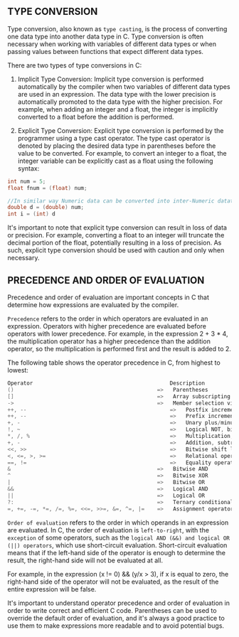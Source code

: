 ## TYPE CONVERSION

Type conversion, also known as `type casting`, is the process of converting one data type into another data type in C. Type conversion is often necessary when working with variables of different data types or when passing values between functions that expect different data types.

There are two types of type conversions in C:

1. Implicit Type Conversion: Implicit type conversion is performed automatically by the compiler when two variables of different data types are used in an expression. The data type with the lower precision is automatically promoted to the data type with the higher precision. For example, when adding an integer and a float, the integer is implicitly converted to a float before the addition is performed.

2. Explicit Type Conversion: Explicit type conversion is performed by the programmer using a type cast operator. The type cast operator is denoted by placing the desired data type in parentheses before the value to be converted. For example, to convert an integer to a float, the integer variable can be explicitly cast as a float using the following syntax:

```CPP
int num = 5;
float fnum = (float) num;

//In similar way Numeric data can be converted into inter-Numeric datatypes 
double d = (double) num;
int i = (int) d

```

It's important to note that explicit type conversion can result in loss of data or precision. For example, converting a float to an integer will truncate the decimal portion of the float, potentially resulting in a loss of precision. As such, explicit type conversion should be used with caution and only when necessary.


## PRECEDENCE AND ORDER OF EVALUATION

Precedence and order of evaluation are important concepts in C that determine how expressions are evaluated by the compiler.

`Precedence` refers to the order in which operators are evaluated in an expression. Operators with higher precedence are evaluated before operators with lower precedence. For example, in the expression 2 + 3 * 4, the multiplication operator has a higher precedence than the addition operator, so the multiplication is performed first and the result is added to 2.

The following table shows the operator precedence in C, from highest to lowest:

```CPP
Operator	                                       Description
()	                                           =>   Parentheses
[]	                                           =>   Array subscripting
->	                                           =>   Member selection via pointer
++, --	                                           =>   Postfix increment/decrement
++, --	                                           =>   Prefix increment/decrement
+, -	                                           =>   Unary plus/minus
!, ~	                                           =>   Logical NOT, bitwise complement
*, /, %	                                           =>   Multiplication, division, modulus
+, -	                                           =>   Addition, subtraction
<<, >>	                                           =>   Bitwise shift left/right
<, <=, >, >=	                                   =>   Relational operators
==, !=	                                           =>   Equality operators
&	                                           =>   Bitwise AND
^	                                           =>   Bitwise XOR
|	                                           =>   Bitwise OR
&&	                                           =>   Logical AND
||	                                           =>   Logical OR
?:	                                           =>   Ternary conditional
=, +=, -=, *=, /=, %=, <<=, >>=, &=, ^=, |=	   =>   Assignment operators
```
`Order of evaluation` refers to the order in which operands in an expression are evaluated. In C, the order of evaluation is `left-to-right`, with the `exception` of some operators, such as the `logical AND (&&) and logical OR (||) operators`, which use short-circuit evaluation. Short-circuit evaluation means that if the left-hand side of the operator is enough to determine the result, the right-hand side will not be evaluated at all. 

For example, in the expression (x != 0) && (y/x > 3), if x is equal to zero, the right-hand side of the operator will not be evaluated, as the result of the entire expression will be false.

It's important to understand operator precedence and order of evaluation in order to write correct and efficient C code. Parentheses can be used to override the default order of evaluation, and it's always a good practice to use them to make expressions more readable and to avoid potential bugs.


